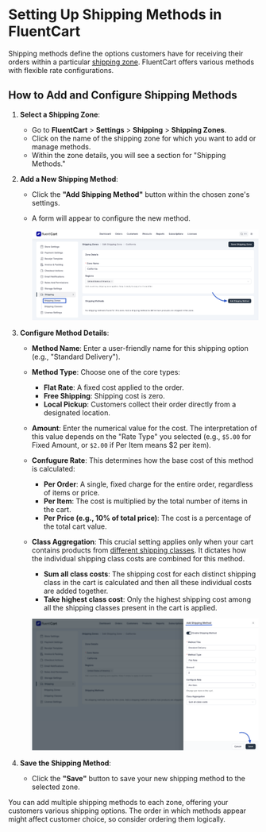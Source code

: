 # Setting Up Shipping Methods in FluentCart

Shipping methods define the options customers have for receiving their orders within a particular [shipping zone](/guide/shipping/configuring-shipping-zones.md). FluentCart offers various methods with flexible rate configurations.

## How to Add and Configure Shipping Methods

1.  **Select a Shipping Zone**:
    * Go to **FluentCart** > **Settings** > **Shipping** > **Shipping Zones**.
    * Click on the name of the shipping zone for which you want to add or manage methods.
    * Within the zone details, you will see a section for "Shipping Methods."


2.  **Add a New Shipping Method**:
    * Click the **"Add Shipping Method"** button within the chosen zone's settings.
    * A form will appear to configure the new method.

        ![Screenshot of Shipping Method](/guide/public/images/shipping/setting-up-shipping-method/shipping-method-1.png)


3.  **Configure Method Details**:

    * **Method Name**: Enter a user-friendly name for this shipping option (e.g., "Standard Delivery").
    * **Method Type**: Choose one of the core types:
        * **Flat Rate**: A fixed cost applied to the order.
        * **Free Shipping**: Shipping cost is zero.
        * **Local Pickup**: Customers collect their order directly from a designated location.

    * **Amount**: Enter the numerical value for the cost. The interpretation of this value depends on the "Rate Type" you selected (e.g., `$5.00` for Fixed Amount, or `$2.00` if Per Item means $2 per item).

    * **Confugure Rate**: This determines how the base cost of this method is calculated:
        * **Per Order**: A single, fixed charge for the entire order, regardless of items or price.
        * **Per Item**: The cost is multiplied by the total number of items in the cart.
        * **Per Price (e.g., 10% of total price)**: The cost is a percentage of the total cart value.

    * **Class Aggregation**: This crucial setting applies only when your cart contains products from [different shipping classes](/guide/shipping/understanding-shipping-classes.md). It dictates how the individual shipping class costs are combined for this method.
        * **Sum all class costs**: The shipping cost for each distinct shipping class in the cart is calculated and then all these individual costs are added together.
        * **Take highest class cost**: Only the highest shipping cost among all the shipping classes present in the cart is applied.


        ![Screenshot of Shipping Method](/guide/public/images/shipping/setting-up-shipping-method/shipping-method-2.png)


4.  **Save the Shipping Method**:
    * Click the **"Save"** button to save your new shipping method to the selected zone.

You can add multiple shipping methods to each zone, offering your customers various shipping options. The order in which methods appear might affect customer choice, so consider ordering them logically.
